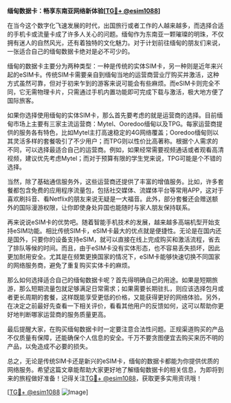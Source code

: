 **缅甸数据卡：畅享东南亚网络新体验[[TG💪+ @esim1088](https://t.me/s/esim1088)]**

在当今这个数字化飞速发展的时代，出国旅行或者工作的人越来越多，而选择合适的手机卡或流量卡成了许多人关心的问题。缅甸作为东南亚一颗璀璨的明珠，不仅拥有迷人的自然风光，还有着独特的文化魅力。对于计划前往缅甸的朋友们来说，一张适合自己的缅甸数据卡绝对是必不可少的。

缅甸的数据卡主要分为两种类型：一种是传统的实体SIM卡，另一种则是近年来兴起的eSIM卡。传统SIM卡需要亲自到缅甸当地的运营商营业厅购买并激活，这种方式虽然可靠，但对于初来乍到的游客来说可能会有些麻烦。而eSIM卡则完全不同，它无需物理卡片，只需通过手机内置功能即可完成下载与激活，极大地方便了国际旅客。

如果你选择使用缅甸的实体SIM卡，那么首先要考虑的就是运营商的选择。目前缅甸市场上主要有三家主流运营商：Mytel、Ooredoo缅甸以及TPG。每家运营商提供的服务各有特色，比如Mytel主打高速稳定的4G网络覆盖；Ooredoo缅甸则以其灵活多样的套餐吸引了不少用户；而TPG则以性价比高著称。根据个人需求的不同，可以选择最适合自己的运营商。例如，如果经常需要视频通话或者观看高清视频，建议优先考虑Mytel；而对于预算有限的学生党来说，TPG可能是个不错的选择。

当然，除了基础通信服务外，这些运营商还提供了丰富的增值服务。比如，许多套餐都包含免费的应用程序流量包，包括社交媒体、流媒体平台等常用APP，这对于喜欢刷抖音、看Netflix的朋友来说无疑是一大福音。此外，部分套餐还会赠送额外的国际漫游权限，让你即使身处异国也能随时与家人朋友保持联系。

再来说说eSIM卡的优势吧。随着智能手机技术的发展，越来越多高端机型开始支持eSIM功能。相比传统SIM卡，eSIM卡最大的优点就是便捷性。无论是在国内还是国外，只要你的设备支持eSIM，就可以直接在线上完成购买和激活流程，省去了排队等候的时间。而且，由于eSIM卡没有实体形态，也不容易丢失损坏，因此更加耐用安全。尤其是在频繁更换国家的情况下，eSIM卡能够快速切换不同国家的网络服务商，避免了重复购买实体卡的麻烦。

那么如何选择适合自己的缅甸数据卡呢？首先得明确自己的用途。如果是短期旅游，那么短期流量包就足够满足日常需求；如果需要长期驻扎，则应该选择包月或者更长周期的套餐，这样既能享受更低的价格，又能获得更好的网络体验。另外，在决定之前最好先查看一下相关评价，看看其他用户的反馈如何，这可以帮助你更好地判断哪家运营商的服务质量更高。

最后提醒大家，在购买缅甸数据卡时一定要注意合法性问题。正规渠道购买的产品不仅质量有保障，还能确保个人信息的安全。千万不要贪图便宜去购买来历不明的产品，以免造成不必要的损失。

总之，无论是传统SIM卡还是新兴的eSIM卡，缅甸的数据卡都能为你提供优质的网络服务。希望这篇文章能帮助大家更好地了解缅甸数据卡的相关信息，为即将到来的旅程做好准备！记得关注[TG💪+ @esim1088](https://t.me/s/esim1088)，获取更多实用资讯哦！

[[TG💪+ @esim1088](https://t.me/s/esim1088) ![Image](https://i.postimg.cc/4NQfJmqS/Snipaste-2025-05-13-00-14-12.png)]